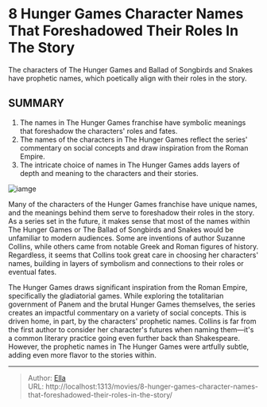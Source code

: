 # 8 Hunger Games Character Names That Foreshadowed Their Roles In The Story


The characters of The Hunger Games and Ballad of Songbirds and Snakes have prophetic names, which poetically align with their roles in the story.

## SUMMARY

1. The names in The Hunger Games franchise have symbolic meanings that foreshadow the characters&#39; roles and fates.
2. The names of the characters in The Hunger Games reflect the series&#39; commentary on social concepts and draw inspiration from the Roman Empire.
3. The intricate choice of names in The Hunger Games adds layers of depth and meaning to the characters and their stories.

![iamge](https://cdn.jsdelivr.net/gh/marykeil/picgolib/image202401111843996.png)




Many of the characters of the Hunger Games franchise have unique names, and the meanings behind them serve to foreshadow their roles in the story. As a series set in the future, it makes sense that most of the names within The Hunger Games or The Ballad of Songbirds and Snakes would be unfamiliar to modern audiences. Some are inventions of author Suzanne Collins, while others came from notable Greek and Roman figures of history. Regardless, it seems that Collins took great care in choosing her characters&#39; names, building in layers of symbolism and connections to their roles or eventual fates.

The Hunger Games draws significant inspiration from the Roman Empire, specifically the gladiatorial games. While exploring the totalitarian government of Panem and the brutal Hunger Games themselves, the series creates an impactful commentary on a variety of social concepts. This is driven home, in part, by the characters&#39; prophetic names. Collins is far from the first author to consider her character&#39;s futures when naming them—it&#39;s a common literary practice going even further back than Shakespeare. However, the prophetic names in The Hunger Games were artfully subtle, adding even more flavor to the stories within.


---

> Author: [Ella](https://instagram.hk.cn/)  
> URL: http://localhost:1313/movies/8-hunger-games-character-names-that-foreshadowed-their-roles-in-the-story/  

